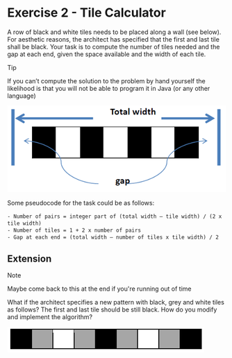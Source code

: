 # Exercise 2 - Tile Calculator
A row of black and white tiles needs to be placed along a wall (see below). For
aesthetic reasons, the architect has specified that the first and last tile
shall be black. Your task is to compute the number of tiles needed and the gap
at each end, given the space available and the width of each tile.

> [!TIP]
> If you can’t compute the solution to the problem by hand yourself the
> likelihood is that you will not be able to program it in Java (or any other
> language)

<img src=../assets/class-5-exercise-2/tiles-1.png>

Some pseudocode for the task could be as follows:
```
- Number of pairs = integer part of (total width – tile width) / (2 x tile width)
- Number of tiles = 1 + 2 x number of pairs
- Gap at each end = (total width – number of tiles x tile width) / 2
```

## Extension
> [!NOTE]
> Maybe come back to this at the end if you're running out of time

What if the architect specifies a new pattern with black, grey and white tiles
as follows? The first and last tile should be still black.  How do you modify
and implement the algorithm?

<img src=../assets/class-5-exercise-2/tiles-2.png>

